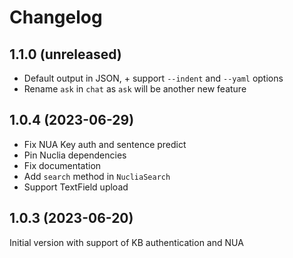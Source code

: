# Changelog

## 1.1.0 (unreleased)

- Default output in JSON, + support `--indent` and `--yaml` options
- Rename `ask` in `chat` as `ask` will be another new feature

## 1.0.4 (2023-06-29)

- Fix NUA Key auth and sentence predict
- Pin Nuclia dependencies
- Fix documentation
- Add `search` method in `NucliaSearch`
- Support TextField upload

## 1.0.3 (2023-06-20)

Initial version with support of KB authentication and NUA
